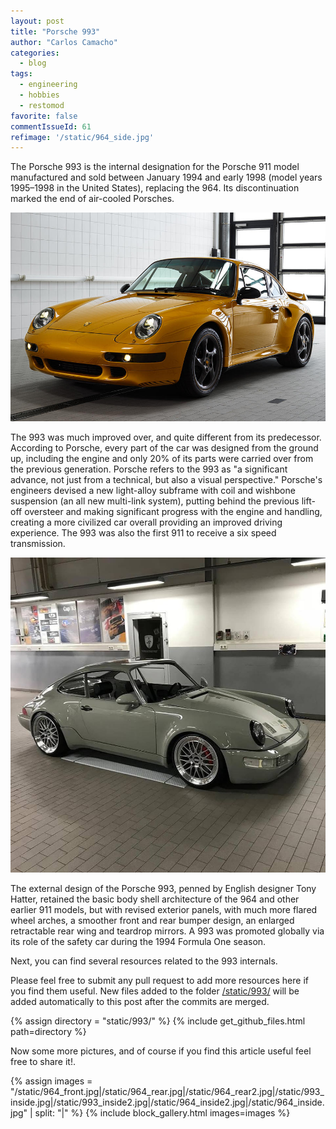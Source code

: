 ```yaml
---
layout: post
title: "Porsche 993"
author: "Carlos Camacho"
categories:
  - blog
tags:
  - engineering
  - hobbies
  - restomod
favorite: false
commentIssueId: 61
refimage: '/static/964_side.jpg'
---
```


The Porsche 993 is the internal designation for the
Porsche 911 model manufactured and sold between January
1994 and early 1998 (model years 1995–1998 in the United States),
replacing the 964. Its discontinuation marked the end of air-cooled Porsches.

![](/static/993_side.jpg)

The 993 was much improved over, and quite different from its predecessor.
According to Porsche, every part of the car was designed from the ground up,
including the engine and only 20% of its parts were carried over from the
previous generation. Porsche refers to the 993 as "a significant advance,
not just from a technical, but also a visual perspective." Porsche's engineers
devised a new light-alloy subframe with coil and wishbone suspension
(an all new multi-link system), putting behind the previous lift-off oversteer
and making significant progress with the engine and handling, creating a more
civilized car overall providing an improved driving experience. The 993 was
also the first 911 to receive a six speed transmission.

![](/static/964_side.jpg)

The external design of the Porsche 993, penned by English designer Tony Hatter,
retained the basic body shell architecture of the 964 and other earlier 911 models,
but with revised exterior panels, with much more flared wheel arches, a smoother
front and rear bumper design, an enlarged retractable rear wing and teardrop mirrors.
A 993 was promoted globally via its role of the safety car during the 1994 Formula One season.

Next, you can find several resources related to the 993 internals.

Please feel free to submit any pull request to add more resources here if you find them useful.
New files added to the folder [/static/993/](https://github.com/anstack/anstack.github.io/tree/master/static/993)
will be added automatically to this post after
the commits are merged.

{% assign directory = "static/993/" %}
{% include get_github_files.html path=directory %}

Now some more pictures, and of course if you find this article useful feel free to share it!.

{% assign images = "/static/964_front.jpg|/static/964_rear.jpg|/static/964_rear2.jpg|/static/993_inside.jpg|/static/993_inside2.jpg|/static/964_inside2.jpg|/static/964_inside.jpg" | split: "|" %}
{% include block_gallery.html images=images %}
